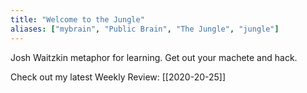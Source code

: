 ```yaml
---
title: "Welcome to the Jungle"
aliases: ["mybrain", "Public Brain", "The Jungle", "jungle"]
---
```


Josh Waitzkin metaphor for learning. 
Get out your machete and hack. 

Check out my latest Weekly Review: [[2020-20-25]]